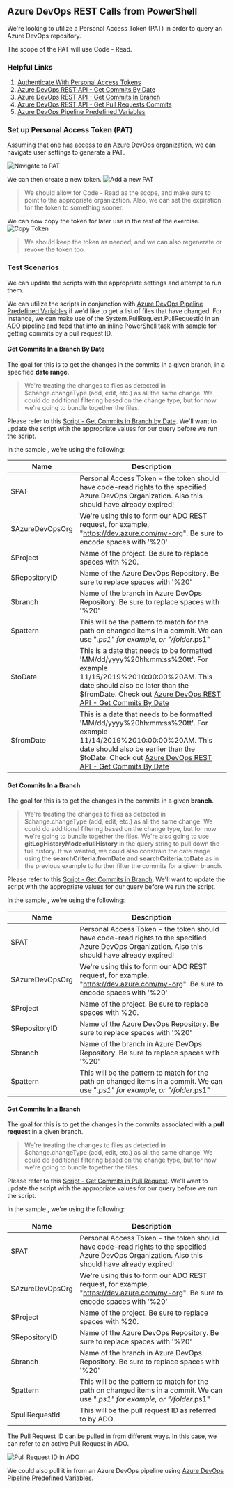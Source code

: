 ## Azure DevOps REST Calls from PowerShell

We're looking to utilize a Personal Access Token (PAT) in order to query an Azure DevOps repository.

The scope of the PAT will use Code - Read.

### Helpful Links

1. [Authenticate With Personal Access Tokens](https://docs.microsoft.com/en-us/azure/devops/organizations/accounts/use-personal-access-tokens-to-authenticate?view=azure-devops&tabs=preview-page)
1. [Azure DevOps REST API - Get Commits By Date](https://docs.microsoft.com/en-us/rest/api/azure/devops/git/commits/get%20commits?view=azure-devops-rest-5.1#in-a-date-range)
1. [Azure DevOps REST API - Get Commits In Branch](https://docs.microsoft.com/en-us/rest/api/azure/devops/git/commits/get%20commits?view=azure-devops-rest-5.1#on-a-branch)
1. [Azure DevOps REST API - Get Pull Requests Commits](https://docs.microsoft.com/en-us/rest/api/azure/devops/git/pull%20request%20commits/get%20pull%20request%20commits?view=azure-devops-rest-5.1)
1. [Azure DevOps Pipeline Predefined Variables](https://docs.microsoft.com/en-us/azure/devops/pipelines/build/variables?view=azure-devops&tabs=yaml)

### Set up Personal Access Token (PAT)

Assuming that one has access to an Azure DevOps organization, we can navigate user settings to generate a PAT.

![Navigate to PAT](../media/Scenario-ADO-REST/setup-PAT-0.png)

We can then create a new token.
![Add a new PAT](../media/Scenario-ADO-REST/setup-PAT-1.png)

> We should allow for Code - Read as the scope, and make sure to point to the appropriate organization. Also, we can set the expiration for the token to something sooner.

We can now copy the token for later use in the rest of the exercise.
![Copy Token](../media/Scenario-ADO-REST/setup-PAT-2.png)

> We should keep the token as needed, and we can also regenerate or revoke the token too.

### Test Scenarios

We can update the scripts with the appropriate settings and attempt to run them.

We can utilize the scripts in conjunction with [Azure DevOps Pipeline Predefined Variables](https://docs.microsoft.com/en-us/azure/devops/pipelines/build/variables?view=azure-devops&tabs=yaml) if we'd like to get a list of files that have changed. For instance, we can make use of the System.PullRequest.PullRequestId in an ADO pipeline and feed that into an inline PowerShell task with sample for getting commits by a pull request ID.

#### Get Commits In a Branch By Date

The goal for this is to get the changes in the commits in a given branch, in a specified **date range**.

> We're treating the changes to files as detected in $change.changeType (add, edit, etc.) as all the same change.  We could do additional filtering based on the change type, but for now we're going to bundle together the files.

Please refer to this [Script - Get Commits in Branch by Date](../Scenarios/Scenario-ADO-REST/get-commits-in-branch-by-date.ps1).  We'll want to update the script with the appropriate values for our query before we run the script.

In the sample , we're using the following:

| Name | Description |
| ----------------------------------------- |------------------- |
| $PAT            | Personal Access Token - the token should have code-read rights to the specified Azure DevOps Organization.  Also this should have already expired!
| $AzureDevOpsOrg      | We're using this to form our ADO REST request, for example, "https://dev.azure.com/my-org".  Be sure to encode spaces with '%20'
| $Project | Name of the project.  Be sure to replace spaces with %20. |
| $RepositoryID       | Name of the Azure DevOps Repository.  Be sure to replace spaces with '%20' |
| $branch | Name of the branch in Azure DevOps Repository. Be sure to replace spaces with '%20' | keyvaultobjectnames |
| $pattern       | This will be the pattern to match for the path on changed items in a commit.  We can use "*.ps1" for example, or "/folder*.ps1"|
| $toDate    | This is a date that needs to be formatted 'MM/dd/yyyy%20hh:mm:ss%20tt'.  For example 11/15/2019%2010:00:00%20AM. This date should also be later than the $fromDate.  Check out [Azure DevOps REST API - Get Commits By Date](https://docs.microsoft.com/en-us/rest/api/azure/devops/git/commits/get%20commits?view=azure-devops-rest-5.1#in-a-date-range)|
| $fromDate             | This is a date that needs to be formatted 'MM/dd/yyyy%20hh:mm:ss%20tt'.  For example 11/14/2019%2010:00:00%20AM. This date should also be earlier than the $toDate.  Check out [Azure DevOps REST API - Get Commits By Date](https://docs.microsoft.com/en-us/rest/api/azure/devops/git/commits/get%20commits?view=azure-devops-rest-5.1#in-a-date-range) |

#### Get Commits In a Branch

The goal for this is to get the changes in the commits in a given **branch**.

> We're treating the changes to files as detected in $change.changeType (add, edit, etc.) as all the same change.  We could do additional filtering based on the change type, but for now we're going to bundle together the files.  We're also going to use **gitLogHistoryMode=fullHistory** in the query string to pull down the full history.  If we wanted, we could also constrain the date range using the **searchCriteria.fromDate** and **searchCriteria.toDate** as in the previous example to further filter the commits for a given branch.

Please refer to this [Script - Get Commits in Branch](../Scenarios/Scenario-ADO-REST/get-commits-in-branch.ps1).  We'll want to update the script with the appropriate values for our query before we run the script.

In the sample , we're using the following:

| Name | Description |
| ----------------------------------------- |------------------- |
| $PAT            | Personal Access Token - the token should have code-read rights to the specified Azure DevOps Organization.  Also this should have already expired!
| $AzureDevOpsOrg      | We're using this to form our ADO REST request, for example, "https://dev.azure.com/my-org".  Be sure to encode spaces with '%20'
| $Project | Name of the project.  Be sure to replace spaces with %20. |
| $RepositoryID       | Name of the Azure DevOps Repository.  Be sure to replace spaces with '%20' |
| $branch | Name of the branch in Azure DevOps Repository. Be sure to replace spaces with '%20' | keyvaultobjectnames |
| $pattern       | This will be the pattern to match for the path on changed items in a commit.  We can use "*.ps1" for example, or "/folder*.ps1"|

#### Get Commits In a Branch

The goal for this is to get the changes in the commits associated with a **pull request** in a given branch.

> We're treating the changes to files as detected in $change.changeType (add, edit, etc.) as all the same change.  We could do additional filtering based on the change type, but for now we're going to bundle together the files.

Please refer to this [Script - Get Commits in Pull Request](../Scenarios/Scenario-ADO-REST/get-commits-in-pull-request.ps1).  We'll want to update the script with the appropriate values for our query before we run the script.

In the sample , we're using the following:

| Name | Description |
| ----------------------------------------- |------------------- |
| $PAT            | Personal Access Token - the token should have code-read rights to the specified Azure DevOps Organization.  Also this should have already expired!
| $AzureDevOpsOrg      | We're using this to form our ADO REST request, for example, "https://dev.azure.com/my-org".  Be sure to encode spaces with '%20'
| $Project | Name of the project.  Be sure to replace spaces with %20. |
| $RepositoryID       | Name of the Azure DevOps Repository.  Be sure to replace spaces with '%20' |
| $branch | Name of the branch in Azure DevOps Repository. Be sure to replace spaces with '%20' | keyvaultobjectnames |
| $pattern       | This will be the pattern to match for the path on changed items in a commit.  We can use "*.ps1" for example, or "/folder*.ps1"|
| $pullRequestId       | This will be the pull request ID as referred to by ADO. |

The Pull Request ID can be pulled in from different ways.  In this case, we can refer to an active Pull Request in ADO.

![Pull Request ID in ADO](../media/Scenario-ADO-REST/pull-request-id.png)

We could also pull it in from an Azure DevOps pipeline using [Azure DevOps Pipeline Predefined Variables](https://docs.microsoft.com/en-us/azure/devops/pipelines/build/variables?view=azure-devops&tabs=yaml).